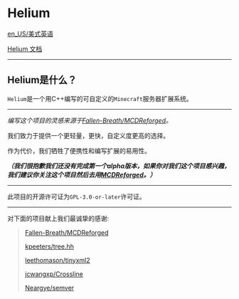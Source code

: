 # Helium

[en_US/美式英语](https://github.com/Helium-DevTeam/Helium)


[Helium 文档](https://helium-devteam.github.io/Helium-User-Document/#/)


***

## Helium是什么？
`Helium`是一个用C++编写的可自定义的`Minecraft`服务器扩展系统。

***


_编写这个项目的灵感来源于[Fallen-Breath/MCDReforged](https://github.com/Fallen-Breath/MCDReforged)。_ 

我们致力于提供一个更轻量，更快，自定义度更高的选择。

作为代价，我们牺牲了便携性和编写扩展的易用性。

***（我们很抱歉我们还没有完成第一个alpha版本，如果你对我们这个项目感兴趣，我们建议你关注这个项目然后去用[MCDReforged](https://github.com/Fallen-Breath/MCDReforged)。）***

***

此项目的开源许可证为`GPL-3.0-or-later`许可证。

***

对下面的项目献上我们最诚挚的感谢: 

> [Fallen-Breath/MCDReforged](https://github.com/Fallen-Breath/MCDReforged) 
> 
> [kpeeters/tree.hh](https://github.com/kpeeters/tree.hh) 
> 
> [leethomason/tinyxml2](https://github.com/leethomason/tinyxml2/) 
> 
> [jcwangxp/Crossline](https://github.com/jcwangxp/Crossline/) 
> 
> [Neargye/semver](https://github.com/Neargye/semver/) 
 
